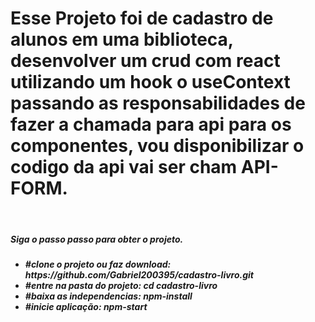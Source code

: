 <html>
   <body>
       <h1 style="font-weight:bold"> 
            Esse Projeto foi de cadastro de alunos em uma biblioteca, desenvolver um crud 
            com react utilizando um hook o useContext passando as responsabilidades de
            fazer a chamada para api para os componentes, vou disponibilizar
            o codigo da api vai ser cham API-FORM.     
       </h1>
           <br />
        <h5>Siga o passo passo para obter o projeto.<h5>
      <ul>   
         <li>
        #clone o projeto ou faz download: 
         https://github.com/Gabriel200395/cadastro-livro.git     
      </li>
         <li>#entre na pasta do projeto: 
cd cadastro-livro 
</li> 
         <li>#baixa as independencias:
npm-install</li>  
         <li>#inicie aplicação: 
npm-start</li>
      </ul>
    <body>
<html>


